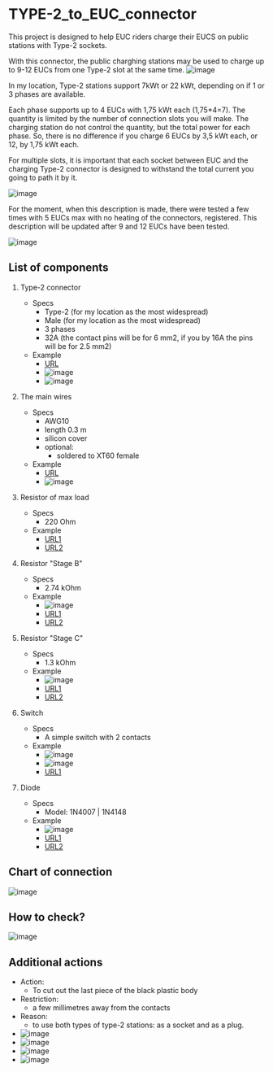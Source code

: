 # TYPE-2_to_EUC_connector

This project is designed to help EUC riders charge their EUCS on public stations with Type-2 sockets.

With this connector, the public charghing stations may be used to charge up to 9-12 EUCs from one Type-2 slot at the same time.
![image](https://github.com/user-attachments/assets/29569a1c-80a8-4b43-9e5a-b522e3135be4)

In my location, Type-2 stations support 7kWt or 22 kWt, depending on if 1 or 3 phases are available.

Each phase supports up to 4 EUCs with 1,75 kWt each (1,75*4=7). The quantity is limited by the number of connection slots you will make. The charging station do not control the quantity, but the total power for each phase. So, there is no difference if you charge 6 EUCs by 3,5 kWt each, or 12, by 1,75 kWt each.

For multiple slots, it is important that each socket between EUC and the charging Type-2 connector is designed to withstand the total current you going to path it by it. 

![image](https://github.com/user-attachments/assets/a3609b37-7de3-4c97-8f92-d3f9c73f5162)

For the moment, when this description is made, there were tested a few times with 5 EUCs max with no heating of the connectors, registered. This description will be updated after 9 and 12 EUCs have been tested.

![image](https://github.com/user-attachments/assets/9d256e85-899c-489f-bc3d-43122fa341ab)

## List of components

1. Type-2 connector
   - Specs
     - Type-2 (for my location as the most widespread)
     - Male (for my location as the most widespread)
     - 3 phases
     - 32A (the contact pins will be for 6 mm2, if you by 16A the pins will be for 2.5 mm2)
   - Example
     - [URL](https://a.aliexpress.com/_ExlY7cO)
     - ![image](https://github.com/user-attachments/assets/3b6ad6c7-9cfe-4858-a460-cb37da181c0e)
     - ![image](https://github.com/user-attachments/assets/9fff3809-4be0-449d-bb1c-9b77d4ef7690)

2. The main wires
   - Specs
     - AWG10
     - length 0.3 m
     - silicon cover
     - optional:
       - soldered to XT60 female
   - Example
     - [URL](https://a.aliexpress.com/_EItfFi2)
     - ![image](https://github.com/user-attachments/assets/e383f741-4dc6-4243-bb04-241e92cca410)
       
3. Resistor of max load
   - Specs
     - 220 Ohm
   - Example
     - [URL1](https://www.amazon.com/Projects-Resistors-Watt-Choose-Quantity/dp/B00CVZ3YOQ?th=1)
     - [URL2](https://imrad.com.ua/ua/pr01-220r-5)
5. Resistor "Stage B"
   - Specs
     - 2.74 kOhm
   - Example
     - ![image](https://github.com/user-attachments/assets/3ca18027-13b3-4718-9764-45f835617715)
     - [URL1](https://www.amazon.com/2-74K-Metal-Resistor-Piece-271-2-74K-RC/dp/B07GPFHFCN)
     - [URL2](https://vseplus.com/ua/product/radiodetali-mikroshemy/294-rezistory-potenciometry-kvarcevye-rezonatory/f-p140_24355-p81_25143)
6. Resistor "Stage C"
   - Specs
     - 1.3 kOhm
   - Example
     - ![image](https://github.com/user-attachments/assets/60c84c1c-0356-4318-8976-3c7359662ff7)
     - [URL1](https://www.amazon.com/uxcell-Tolerance-Resistance-Electronic-Experiments/dp/B07PPVDHN8)
     - [URL2](https://epts.com.ua/ua/p1110345629-rezistor-mlt-0125.html)
8. Switch
   - Specs
     - A simple switch with 2 contacts
   - Example
     - ![image](https://github.com/user-attachments/assets/69253b10-ff74-4c31-a425-450f670260c1)
     - ![image](https://github.com/user-attachments/assets/73387a6d-8ced-4b73-894b-309f200f44a1)
     - [URL1](https://www.amazon.com/DaierTek-250VAC-Rocker-KCD1-101-Plastic/dp/B07S2QJKTX)
10. Diode
    - Specs
      - Model: 1N4007 | 1N4148
    - Example
      - ![image](https://github.com/user-attachments/assets/78bd2980-33e5-48c7-b84b-67c248f8dc26)
      - [URL1](https://www.amazon.com/100-Pieces-1N4148-Switching-High-Speed/dp/B079KJ91JZ/ref=sr_1_1)
      - [URL2](https://imrad.com.ua/ua/1n4148-1-1-437993) 

## Chart of connection
![image](https://github.com/user-attachments/assets/66833b4f-4683-4e7e-a4d2-6a4955e395dc)

## How to check?
![image](https://github.com/user-attachments/assets/5136d82f-e202-40fb-89c1-9e3a2ba4ff2d)


## Additional actions
   - Action:
     - To cut out the last piece of the black plastic body
   - Restriction:
     - a few millimetres away from the contacts
   - Reason:
     - to use both types of type-2 stations: as a socket and as a plug.
   - ![image](https://github.com/user-attachments/assets/e840a113-fe82-49e7-a8f1-07dca36e552f)
   - ![image](https://github.com/user-attachments/assets/896e5efd-7746-4b21-be3b-fe181e343290)
   - ![image](https://github.com/user-attachments/assets/890303e6-bd36-4768-8e4b-2298ccd9d388)
   - ![image](https://github.com/user-attachments/assets/f05557ef-4dc9-4ad3-9814-5269cbb278d3)







